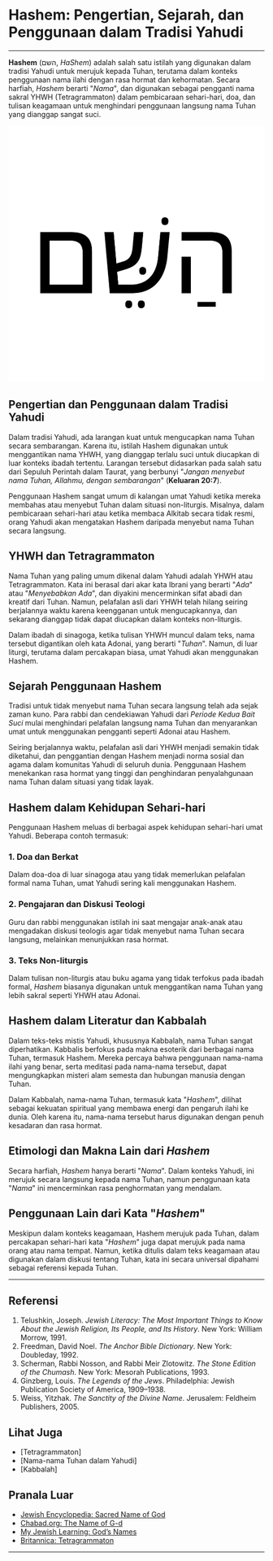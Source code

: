 # Hashem: Pengertian, Sejarah, dan Penggunaan dalam Tradisi Yahudi

---

**Hashem** (השם, *HaShem*) adalah salah satu istilah yang digunakan dalam tradisi Yahudi untuk merujuk kepada Tuhan, terutama dalam konteks penggunaan nama ilahi dengan rasa hormat dan kehormatan. Secara harfiah, *Hashem* berarti "*Nama*", dan digunakan sebagai pengganti nama sakral YHWH (Tetragrammaton) dalam pembicaraan sehari-hari, doa, dan tulisan keagamaan untuk menghindari penggunaan langsung nama Tuhan yang dianggap sangat suci.

![Kata Hashem dalam tulian Ibrani](konten/img/nama_tuhan/hashem.svg)

## Pengertian dan Penggunaan dalam Tradisi Yahudi

Dalam tradisi Yahudi, ada larangan kuat untuk mengucapkan nama Tuhan secara sembarangan. Karena itu, istilah Hashem digunakan untuk menggantikan nama YHWH, yang dianggap terlalu suci untuk diucapkan di luar konteks ibadah tertentu. Larangan tersebut didasarkan pada salah satu dari Sepuluh Perintah dalam Taurat, yang berbunyi "*Jangan menyebut nama Tuhan, Allahmu, dengan sembarangan*" (**Keluaran 20:7**).

Penggunaan Hashem sangat umum di kalangan umat Yahudi ketika mereka membahas atau menyebut Tuhan dalam situasi non-liturgis. Misalnya, dalam pembicaraan sehari-hari atau ketika membaca Alkitab secara tidak resmi, orang Yahudi akan mengatakan Hashem daripada menyebut nama Tuhan secara langsung.

## YHWH dan Tetragrammaton

Nama Tuhan yang paling umum dikenal dalam Yahudi adalah YHWH atau Tetragrammaton. Kata ini berasal dari akar kata Ibrani yang berarti "*Ada*" atau "*Menyebabkan Ada*", dan diyakini mencerminkan sifat abadi dan kreatif dari Tuhan. Namun, pelafalan asli dari YHWH telah hilang seiring berjalannya waktu karena keengganan untuk mengucapkannya, dan sekarang dianggap tidak dapat diucapkan dalam konteks non-liturgis.

Dalam ibadah di sinagoga, ketika tulisan YHWH muncul dalam teks, nama tersebut digantikan oleh kata Adonai, yang berarti "*Tuhan*". Namun, di luar liturgi, terutama dalam percakapan biasa, umat Yahudi akan menggunakan Hashem.

## Sejarah Penggunaan Hashem

Tradisi untuk tidak menyebut nama Tuhan secara langsung telah ada sejak zaman kuno. Para rabbi dan cendekiawan Yahudi dari *Periode Kedua Bait Suci* mulai menghindari pelafalan langsung nama Tuhan dan menyarankan umat untuk menggunakan pengganti seperti Adonai atau Hashem.

Seiring berjalannya waktu, pelafalan asli dari YHWH menjadi semakin tidak diketahui, dan penggantian dengan Hashem menjadi norma sosial dan agama dalam komunitas Yahudi di seluruh dunia. Penggunaan Hashem menekankan rasa hormat yang tinggi dan penghindaran penyalahgunaan nama Tuhan dalam situasi yang tidak layak.

## Hashem dalam Kehidupan Sehari-hari

Penggunaan Hashem meluas di berbagai aspek kehidupan sehari-hari umat Yahudi. Beberapa contoh termasuk:

### 1. Doa dan Berkat
Dalam doa-doa di luar sinagoga atau yang tidak memerlukan pelafalan formal nama Tuhan, umat Yahudi sering kali menggunakan Hashem. 
   
### 2. Pengajaran dan Diskusi Teologi
Guru dan rabbi menggunakan istilah ini saat mengajar anak-anak atau mengadakan diskusi teologis agar tidak menyebut nama Tuhan secara langsung, melainkan menunjukkan rasa hormat.

### 3. Teks Non-liturgis
Dalam tulisan non-liturgis atau buku agama yang tidak terfokus pada ibadah formal, *Hashem* biasanya digunakan untuk menggantikan nama Tuhan yang lebih sakral seperti YHWH atau Adonai.

## Hashem dalam Literatur dan Kabbalah

Dalam teks-teks mistis Yahudi, khususnya Kabbalah, nama Tuhan sangat diperhatikan. Kabbalis berfokus pada makna esoterik dari berbagai nama Tuhan, termasuk Hashem. Mereka percaya bahwa penggunaan nama-nama ilahi yang benar, serta meditasi pada nama-nama tersebut, dapat mengungkapkan misteri alam semesta dan hubungan manusia dengan Tuhan.

Dalam Kabbalah, nama-nama Tuhan, termasuk kata "*Hashem*", dilihat sebagai kekuatan spiritual yang membawa energi dan pengaruh ilahi ke dunia. Oleh karena itu, nama-nama tersebut harus digunakan dengan penuh kesadaran dan rasa hormat.

## Etimologi dan Makna Lain dari *Hashem*

Secara harfiah, *Hashem* hanya berarti "*Nama*". Dalam konteks Yahudi, ini merujuk secara langsung kepada nama Tuhan, namun penggunaan kata "*Nama*" ini mencerminkan rasa penghormatan yang mendalam.

## Penggunaan Lain dari Kata "*Hashem*"

Meskipun dalam konteks keagamaan, Hashem merujuk pada Tuhan, dalam percakapan sehari-hari kata "*Hashem*" juga dapat merujuk pada nama orang atau nama tempat. Namun, ketika ditulis dalam teks keagamaan atau digunakan dalam diskusi tentang Tuhan, kata ini secara universal dipahami sebagai referensi kepada Tuhan.

---

## Referensi

1. Telushkin, Joseph. *Jewish Literacy: The Most Important Things to Know About the Jewish Religion, Its People, and Its History*. New York: William Morrow, 1991.
2. Freedman, David Noel. *The Anchor Bible Dictionary*. New York: Doubleday, 1992.
3. Scherman, Rabbi Nosson, and Rabbi Meir Zlotowitz. *The Stone Edition of the Chumash*. New York: Mesorah Publications, 1993.
4. Ginzberg, Louis. *The Legends of the Jews*. Philadelphia: Jewish Publication Society of America, 1909–1938.
5. Weiss, Yitzhak. *The Sanctity of the Divine Name*. Jerusalem: Feldheim Publishers, 2005.

## Lihat Juga

- [Tetragrammaton]
- [Nama-nama Tuhan dalam Yahudi]
- [Kabbalah]

## Pranala Luar

- [Jewish Encyclopedia: Sacred Name of God](http://www.jewishencyclopedia.com/articles/11305-name-of-god)
- [Chabad.org: The Name of G-d](https://www.chabad.org/library/article_cdo/aid/137098/jewish/The-Name-of-Gd.htm)
- [My Jewish Learning: God’s Names](https://www.myjewishlearning.com/article/gods-names/)
- [Britannica: Tetragrammaton](https://www.britannica.com/topic/Tetragrammaton)

---